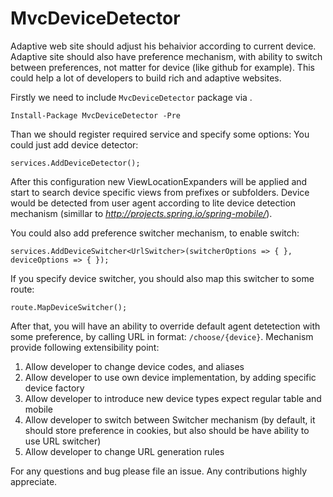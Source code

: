 # MvcDeviceDetector

Adaptive web site should adjust his behaivior according to current device. Adaptive site should also have preference mechanism, with ability to switch between preferences, not matter for device (like github for example).
This could help a lot of developers to build rich and adaptive websites.

Firstly we need to include `MvcDeviceDetector` package via .
```
Install-Package MvcDeviceDetector -Pre
```

Than we should register required service and specify some options:
You could just add device detector:
```
services.AddDeviceDetector();
```

After this configuration new ViewLocationExpanders will be applied and start to search device specific views from prefixes or subfolders. Device would be detected from user agent according to lite device detection mechanism (simillar to _http://projects.spring.io/spring-mobile/_).

You could also add preference switcher mechanism, to enable switch:
```
services.AddDeviceSwitcher<UrlSwitcher>(switcherOptions => { }, deviceOptions => { });
```
If you specify device switcher, you should also map this switcher to some route:
```
route.MapDeviceSwitcher();
```
After that, you will have an ability to override default agent detetection with some preference, by calling URL in format: `/choose/{device}`.
Mechanism provide following extensibility point:

1. Allow developer to change device codes, and aliases
2. Allow developer to use own device implementation, by adding specific device factory
3. Allow developer to introduce new device types expect regular table and mobile
4. Allow developer to switch between Switcher mechanism (by default, it should store preference in cookies, but also should be have ability to use URL switcher)
5. Allow developer to change URL generation rules

For any questions and bug please file an issue.
Any contributions highly appreciate.
